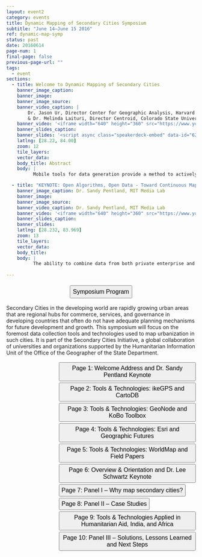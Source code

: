 ```yaml
---
layout: event2
category: events
title: Dynamic Mapping of Secondary Cities Symposium
subtitle: "June 14–June 15 2016"
ref: dynamic-map-symp
status: past
date: 20160614
page-num: 1
final-page: false
previous-page-url: ""
tags:
  - event
sections:
  - title: Welcome to Dynamic Mapping of Secondary Cities
    banner_image_caption: 
    banner_image: 
    banner_image_source: 
    banner_video_caption: |
        Dr. Jason Ur, Director Center for Geographic Analysis, Harvard University 
        & Dr. Melinda Laituri, Director Centroid, Colorado State University
    banner_video: '<iframe width="640" height="360" src="https://www.youtube.com/embed/X8BxcZ9Cp7Q" frameborder="0" allowfullscreen></iframe>'
    banner_slides_caption: 
    banner_slides: '<script async class="speakerdeck-embed" data-id="6282c16a12ab4990aac48b734568f856" data-ratio="1.33333333333333" src="//speakerdeck.com/assets/embed.js"></script>'
    latlng: [28.22, 84.00]
    zoom: 12
    tile_layers:
    vector_data:
    body_title: Abstract
    body: |
          Mobile tools for data generation provide a method to actively engage in data collection for different stakeholders. Intersecting these tools with web-based maps and geographic information systems are the basis for dynamic mapping – one where the map is interactive and where the data lends itself to analysis for generating new information. Within the current milieu, maps are dynamic on a number of levels: scale (ability to zoom); turning on and off data layers; creating map animations. Maps are also dynamic with respect to what and how data are collected, who participates in the collection process, and who analyzes the data and uses it. This symposium is an opportunity to unpack dynamic mapping as it applies to the suite of tools under examination here. The symposium will also lay the groundwork for a network of users to identify intersections and discuss lessons learned on how improvements can be made from data development to stakeholder involvement in the context of secondary cities. Secondary cities are non-primary cities that often serve as regional hubs for commerce, services, and governance, with populations that can range from 100,000 to 5 million. They are generally experiencing rapid urbanization and are often the fastest growing areas in developing countries, experiencing unplanned growth and development with limited geospatial data.

  - title: "KEYNOTE: Open Algorithms, Open Data - Toward Continuous Mapping of Sustainable Development"
    banner_image_caption: Dr. Sandy Pentland, MIT Media Lab
    banner_image: 
    banner_image_source:
    banner_video_caption: Dr. Sandy Pentland, MIT Media Lab
    banner_video: '<iframe width="640" height="360" src="https://www.youtube.com/embed/Rn7VdlWJjN8" frameborder="0" allowfullscreen></iframe>'
    banner_slides_caption: 
    banner_slides:
    latlng: [28.232, 83.969]
    zoom: 13
    tile_layers:
    vector_data:
    body_title:
    body: |
          The ability to combine data from both private enterprise and government allows continuous mapping of variables relevant to good government and sustainable development. The key is a framework that protects individual privacy and private interests.
 
---
```


<div style="text-align:center;">
    <a href="{{ site.baseurl }}/resources/events/dynamic_mapping_secondary_cities_symposium_program.pdf"><button type="button" class="btn btn-default2" style="font-size:16px;padding:6px;margin-top:6px"><i class="fa"></i>Symposium Program</button></a>
</div>
<br>
<div>
Secondary Cities in the developing world are rapidly growing urban areas that are regional hubs for commerce, services, and governance in developing countries that often do not have adequate planning mechanisms for future development and growth. This symposium will focus on the foremost data collection tools and technologies used to map urbanization in such cities. It is part of the Secondary Cities Initiative, a global collaboration of universities and organizations supported by the Humanitarian Information Unit of the Office of the Geographer of the State Department.
</div>
<br>
<div style="text-align:center;margin-left: 140px;">
    <div style="display: inline-block; text-align: left">
        <a href="{{ site.baseurl }}/events/dynamic-map-symp.html"><button type="button" class="btn btn-default3" style="font-size:16px;padding:5px;margin-bottom:4px"><i class="fa"></i>Page 1: Welcome Address and Dr. Sandy Pentland Keynote</button></a>
        <br>
        <a href="{{ site.baseurl }}/events/dynamic-map-symp-page-2.html"><button type="button" class="btn btn-default3" style="font-size:16px;padding:5px;margin-bottom:4px"><i class="fa"></i>Page 2: Tools & Technologies: ikeGPS and CartoDB</button></a>
        <br>
        <a href="{{ site.baseurl }}/events/dynamic-map-symp-page-3.html"><button type="button" class="btn btn-default3" style="font-size:16px;padding:5px;margin-bottom:4px"><i class="fa"></i>Page 3:  Tools & Technologies: GeoNode and KoBo Toolbox</button></a>
        <br>
        <a href="{{ site.baseurl }}/events/dynamic-map-symp-page-4.html"><button type="button" class="btn btn-default3" style="font-size:16px;padding:5px;margin-bottom:4px"><i class="fa"></i>Page 4: Tools & Technologies: Esri and Geographic Futures</button></a>
        <br>
        <a href="{{ site.baseurl }}/events/dynamic-map-symp-page-5.html"><button type="button" class="btn btn-default3" style="font-size:16px;padding:5px;margin-bottom:4px"><i class="fa"></i>Page 5:  Tools & Technologies: WorldMap and Field Papers</button></a>
        <br>
        <a href="{{ site.baseurl }}/events/dynamic-map-symp-page-6.html"><button type="button" class="btn btn-default3" style="font-size:16px;padding:5px;margin-bottom:4px"><i class="fa"></i>Page 6: Overview & Orientation and Dr. Lee Schwartz Keynote</button></a>
        <br>
        <a href="{{ site.baseurl }}/events/dynamic-map-symp-page-7.html"><button type="button" class="btn btn-default3" style="font-size:16px;padding:5px;margin-bottom:4px"><i class="fa"></i>Page 7: Panel I – Why map secondary cities?</button></a>
        <br>
        <a href="{{ site.baseurl }}/events/dynamic-map-symp-page-8.html"><button type="button" class="btn btn-default3" style="font-size:16px;padding:5px;margin-bottom:4px"><i class="fa"></i>Page 8: Panel II – Case Studies</button></a>
        <br>
        <a href="{{ site.baseurl }}/events/dynamic-map-symp-page-9.html"><button type="button" class="btn btn-default3" style="font-size:16px;padding:5px;margin-bottom:4px"><i class="fa"></i>Page 9: Tools & Technologies Applied in Humanitarian Aid, India, and Africa</button></a>
        <br>
        <a href="{{ site.baseurl }}/events/dynamic-map-symp-page-10.html"><button type="button" class="btn btn-default3" style="font-size:16px;padding:5px;margin-bottom:4px"><i class="fa"></i>Page 10: Panel III – Solutions, Lessons Learned and Next Steps</button></a>
    </div>
</div>
<br>
